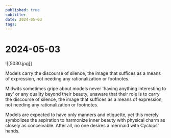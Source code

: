 ```yaml
---
published: true
subtitle: 
date: 2024-05-03
tags: 
---
```


# 2024-05-03
![[5030.jpg]]

Models carry the discourse of silence, the image that suffices as a means of expression, not needing any rationalization or footnotes.

Midwits sometimes gripe about models never 'having anything interesting to say' or any quality beyond their beauty, unaware that their role is to carry the discourse of silence, the image that suffices as a means of expression, not needing any rationalization or footnotes. 

Models are expected to have only manners and etiquette, yet this merely symbolizes the aspiration to harmonize inner beauty with physical charm as closely as conceivable. After all, no one desires a mermaid with Cyclops' hands.